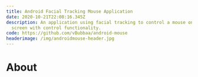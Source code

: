 ```yaml
---
title: Android Facial Tracking Mouse Application
date: 2020-10-21T22:08:16.345Z
description: An application using facial tracking to control a mouse on mobile
  screen with control functionality.
code: https://github.com/vBubbaa/android-mouse
headerimage: /img/androidmouse-header.jpg
---
```

# About